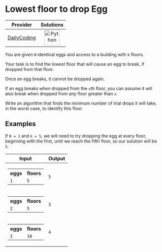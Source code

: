 # Lowest floor to drop Egg

<!-- INFO TABLE BEGIN -->

| Provider                                              | Solutions                                                                                                                                        |
| :---------------------------------------------------: | :----------------------------------------------------------------------------------------------------------------------------------------------: |
| [DailyCoding](../../../docs/providers/DailyCoding.md) | [<img src="https://res.cloudinary.com/rascaltwo/image/upload/v1631924087/python_xzdlti.svg" alt="Python" title="Python" width="50" />](solve.py) |

<!-- INFO TABLE END -->

You are given `N` identical eggs and access to a building with `k` floors.

Your task is to find the lowest floor that will cause an egg to break, if dropped from that floor.

Once an egg breaks, it cannot be dropped again.

If an egg breaks when dropped from the `x`th floor, you can assume it will also break when dropped from any floor greater than `x`.

Write an algorithm that finds the minimum number of trial drops it will take, in the worst case, to identify this floor.

## Examples

If `N = 1` and `k = 5`, we will need to try dropping the egg at every floor, beginning with the first, until we reach the fifth floor, so our solution will be `5`.

| Input                                                                                  | Output |
| -------------------------------------------------------------------------------------- | ------ |
| <table><tr><th>eggs</th><th>floors</th></tr><tr><td>`1`</td><td>`5`</td></tr></table>  | `5`    |
| <table><tr><th>eggs</th><th>floors</th></tr><tr><td>`2`</td><td>`5`</td></tr></table>  | `3`    |
| <table><tr><th>eggs</th><th>floors</th></tr><tr><td>`2`</td><td>`10`</td></tr></table> | `4`    |

